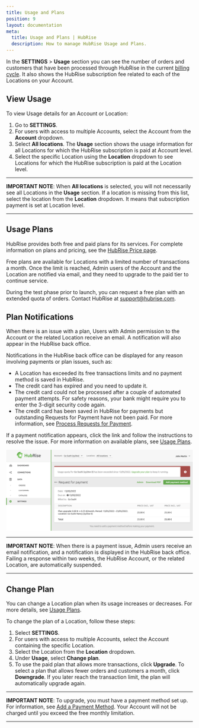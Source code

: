 ```yaml
---
title: Usage and Plans
position: 9
layout: documentation
meta:
  title: Usage and Plans | HubRise
  description: How to manage HubRise Usage and Plans.
---
```


In the **SETTINGS** > **Usage** section you can see the number of orders and customers that have been processed through HubRise in the current [billing cycle](/docs/payment#billing-cycles). It also shows the HubRise subscription fee related to each of the Locations on your Account.

## View Usage

To view Usage details for an Account or Location:

1. Go to **SETTINGS**.
1. For users with access to multiple Accounts, select the Account from the **Account** dropdown.
1. Select **All locations**. The **Usage** section shows the usage information for all Locations for which the HubRise subscription is paid at Account level.
1. Select the specific Location using the **Location** dropdown to see Locations for which the HubRise subscription is paid at the Location level.

---

**IMPORTANT NOTE**: When **All locations** is selected, you will not necessarily see all Locations in the **Usage** section. If a location is missing from this list, select the location from the **Location** dropdown. It means that subscription payment is set at Location level.

---

## Usage Plans

HubRise provides both free and paid plans for its services. For complete information on plans and pricing, see the [HubRise Price page](/pricing/).

Free plans are available for Locations with a limited number of transactions a month. Once the limit is reached, Admin users of the Account and the Location are notified via email, and they need to upgrade to the paid tier to continue service.

During the test phase prior to launch, you can request a free plan with an extended quota of orders. Contact HubRise at support@hubrise.com.

## Plan Notifications

When there is an issue with a plan, Users with Admin permission to the Account or the related Location receive an email. A notification will also appear in the HubRise back office.

Notifications in the HubRise back office can be displayed for any reason involving payments or plan issues, such as:

- A Location has exceeded its free transactions limits and no payment method is saved in HubRise.
- The credit card has expired and you need to update it.
- The credit card could not be processed after a couple of automated payment attempts. For safety reasons, your bank might require you to enter the 3-digit security code again.
- The credit card has been saved in HubRise for payments but outstanding Requests for Payment have not been paid. For more information, see [Process Requests for Payment](/docs/payment/#process-requests-for-payment).

If a payment notification appears, click the link and follow the instructions to resolve the issue. For more information on available plans, see [Usage Plans](#usage-plans).

![Pay subscription](./images/022-2x-pay-subscription.png)

---

**IMPORTANT NOTE**: When there is a payment issue, Admin users receive an email notification, and a notification is displayed in the HubRise back office. Failing a response within two weeks, the HubRise Account, or the related Location, are automatically suspended.

---

## Change Plan

You can change a Location plan when its usage increases or decreases. For more details, see [Usage Plans](#usage-plans).

To change the plan of a Location, follow these steps:

1. Select **SETTINGS**.
1. For users with access to multiple Accounts, select the Account containing the specific Location.
1. Select the Location from the **Location** dropdown.
1. Under **Usage**, select **Change plan**.
1. To use the paid plan that allows more transactions, click **Upgrade**. To select a plan that allows fewer orders and customers a month, click **Downgrade**. If you later reach the transaction limit, the plan will automatically upgrade again.

---

**IMPORTANT NOTE**: To upgrade, you must have a payment method set up. For information, see [Add a Payment Method](/docs/payment/#add-a-payment-method). Your Account will not be charged until you exceed the free monthly limitation.

---
